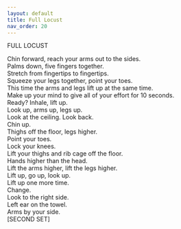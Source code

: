 ```yaml
---
layout: default
title: Full Locust
nav_order: 20
---
```


FULL LOCUST  

Chin forward, reach your arms out to the sides.  
Palms down, five fingers together.  
Stretch from fingertips to fingertips.  
Squeeze your legs together, point your toes.  
This time the arms and legs lift up at the same time.  
Make up your mind to give all of your effort for 10 seconds.  
Ready? Inhale, lift up.  
Look up, arms up, legs up.  
Look at the ceiling. Look back.  
Chin up.  
Thighs off the floor, legs higher.  
Point your toes.  
Lock your knees.  
Lift your thighs and rib cage off the floor.  
Hands higher than the head.  
Lift the arms higher, lift the legs higher.  
Lift up, go up, look up.  
Lift up one more time.  
Change.  
Look to the right side.  
Left ear on the towel.  
Arms by your side.  
[SECOND SET]  